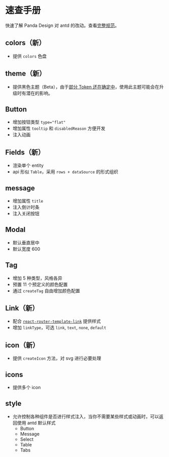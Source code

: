 # 速查手册

快速了解 Panda Design 对 antd 的改动。查看[完整规范](https://panda-design-team.github.io/)。

## colors（新）

- 提供 `colors` 色盘

## theme（新）

- 提供黑色主题（Beta），由于[部分 Token 还在确定中](https://github.com/ant-design/ant-design/issues/38975)，使用此主题可能会在升级时有潜在的影响。

## Button

- 增加按钮类型 `type="flat"`
- 增加属性 `tooltip` 和 `disabledReason` 方便开发
- 注入动画

## Fields（新）

- 渲染单个 entity
- api 形似 `Table`，采用 `rows + dataSource` 的形式组织

## message

- 增加属性 `title`
- 注入倒计时条
- 注入关闭按钮

## Modal

- 默认垂直居中
- 默认宽度 600

## Tag

- 增加 5 种类型，风格各异
- 预置 11 个预定义的颜色配置
- 通过 `createTag` 自由增加颜色配置

## Link（新）

- 配合 [`react-router-template-link`](https://github.com/dancerphil/react-router-template-link) 提供样式
- 增加 `linkType`，可选 `link`, `text`, `none`, `default`

## icon（新）

- 提供 `createIcon` 方法，对 svg 进行必要处理

## icons

- 提供多个 icon

## style

- 允许控制各种组件是否进行样式注入，当你不需要某些样式或动画时，可以返回使用 antd 默认样式
  - Button
  - Message
  - Select
  - Table
  - Tabs
